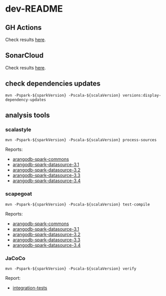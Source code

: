 # dev-README

## GH Actions
Check results [here](https://github.com/arangodb/arangodb-spark-datasource/actions).

## SonarCloud
Check results [here](https://sonarcloud.io/project/overview?id=arangodb_arangodb-spark-datasource).

## check dependencies updates
```shell
mvn -Pspark-${sparkVersion} -Pscala-${scalaVersion} versions:display-dependency-updates
```

## analysis tools

### scalastyle
```shell
mvn -Pspark-${sparkVersion} -Pscala-${scalaVersion} process-sources
```
Reports:
- [arangodb-spark-commons](arangodb-spark-commons/target/scalastyle-output.xml)
- [arangodb-spark-datasource-3.1](arangodb-spark-datasource-3.1/target/scalastyle-output.xml)
- [arangodb-spark-datasource-3.2](arangodb-spark-datasource-3.2/target/scalastyle-output.xml)
- [arangodb-spark-datasource-3.3](arangodb-spark-datasource-3.3/target/scalastyle-output.xml)
- [arangodb-spark-datasource-3.4](arangodb-spark-datasource-3.4/target/scalastyle-output.xml)

### scapegoat
```shell
mvn -Pspark-${sparkVersion} -Pscala-${scalaVersion} test-compile
```
Reports:
- [arangodb-spark-commons](arangodb-spark-commons/target/scapegoat/scapegoat.html)
- [arangodb-spark-datasource-3.1](arangodb-spark-datasource-3.1/target/scapegoat/scapegoat.html)
- [arangodb-spark-datasource-3.2](arangodb-spark-datasource-3.2/target/scapegoat/scapegoat.html)
- [arangodb-spark-datasource-3.3](arangodb-spark-datasource-3.3/target/scapegoat/scapegoat.html)
- [arangodb-spark-datasource-3.4](arangodb-spark-datasource-3.4/target/scapegoat/scapegoat.html)

### JaCoCo
```shell
mvn -Pspark-${sparkVersion} -Pscala-${scalaVersion} verify
```
Report:
- [integration-tests](integration-tests/target/site/jacoco-aggregate/index.html)
